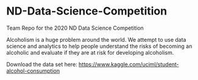 # ND-Data-Science-Competition
Team Repo for the 2020 ND Data Science Competition

Alcoholism is a huge problem around the world. We attempt to use data science and analytics to help people understand the risks of becoming an alcoholic and evaluate if they are at risk for developing alcoholism. 

Download the data set here: https://www.kaggle.com/uciml/student-alcohol-consumption
